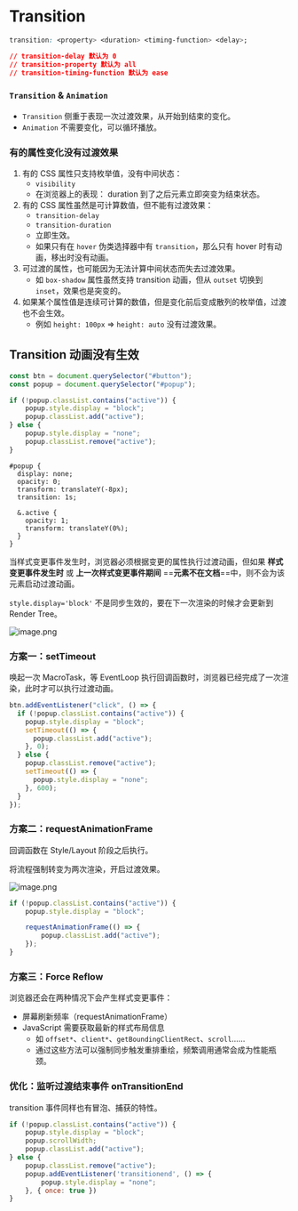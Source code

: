 # Transition

```css
transition: <property> <duration> <timing-function> <delay>;

// transition-delay 默认为 0
// transition-property 默认为 all
// transition-timing-function 默认为 ease
```

### `Transition` & `Animation`

- `Transition` 侧重于表现一次过渡效果，从开始到结束的变化。
- `Animation` 不需要变化，可以循环播放。

### 有的属性变化没有过渡效果

1. 有的 CSS 属性只支持枚举值，没有中间状态：
   - `visibility`
   - 在浏览器上的表现： duration 到了之后元素立即突变为结束状态。
2. 有的 CSS 属性虽然是可计算数值，但不能有过渡效果：
   - `transition-delay`
   - `transition-duration`
   - 立即生效。
   - 如果只有在 `hover` 伪类选择器中有 `transition`，那么只有 hover 时有动画，移出时没有动画。
3. 可过渡的属性，也可能因为无法计算中间状态而失去过渡效果。
   - 如 `box-shadow` 属性虽然支持 transition 动画，但从 `outset` 切换到 `inset`，效果也是突变的。
4. 如果某个属性值是连续可计算的数值，但是变化前后变成散列的枚举值，过渡也不会生效。
   - 例如 `height: 100px` => `height: auto` 没有过渡效果。

## Transition 动画没有生效

```js
const btn = document.querySelector("#button");
const popup = document.querySelector("#popup");

if (!popup.classList.contains("active")) {
    popup.style.display = "block";
    popup.classList.add("active");
} else {
    popup.style.display = "none";
    popup.classList.remove("active");
}
```

```less
#popup {
  display: none;
  opacity: 0;
  transform: translateY(-8px);
  transition: 1s;

  &.active {
    opacity: 1;
    transform: translateY(0%);
  }
}
```

当样式变更事件发生时，浏览器必须根据变更的属性执行过渡动画，但如果 **样式变更事件发生时** 或 **上一次样式变更事件期间** ==**元素不在文档**==中，则不会为该元素启动过渡动画。

`style.display='block'` 不是同步生效的，要在下一次渲染的时候才会更新到 Render Tree。

![image.png](E:\js\java-script-learning-notes\CSS\Untitled.assets\5a42f551c25b47789e0a792f30b8bb2ctplv-k3u1fbpfcp-zoom-in-crop-mark3024000.awebp)

### 方案一：setTimeout

唤起一次 MacroTask，等 EventLoop 执行回调函数时，浏览器已经完成了一次渲染，此时才可以执行过渡动画。

```js
btn.addEventListener("click", () => {
  if (!popup.classList.contains("active")) {
    popup.style.display = "block";
    setTimeout(() => {
      popup.classList.add("active");
    }, 0);
  } else {
    popup.classList.remove("active");
    setTimeout(() => {
      popup.style.display = "none";
    }, 600);
  }
});
```

### 方案二：requestAnimationFrame

回调函数在 Style/Layout 阶段之后执行。

将流程强制转变为两次渲染，开启过渡效果。

![image.png](E:\js\java-script-learning-notes\CSS\Untitled.assets\fa700f391fc44007b7b549afdeea541dtplv-k3u1fbpfcp-zoom-in-crop-mark3024000.awebp)

```js
if (!popup.classList.contains("active")) {
    popup.style.display = "block";

    requestAnimationFrame(() => {
        popup.classList.add("active");
    });
}
```

### 方案三：Force Reflow

浏览器还会在两种情况下会产生样式变更事件：

- 屏幕刷新频率（requestAnimationFrame）
- JavaScript 需要获取最新的样式布局信息
  - 如 `offset*`、`client*`、`getBoundingClientRect`、`scroll`……
  - 通过这些方法可以强制同步触发重排重绘，频繁调用通常会成为性能瓶颈。

### 优化：监听过渡结束事件 onTransitionEnd

transition 事件同样也有冒泡、捕获的特性。

```js
if (!popup.classList.contains("active")) {
    popup.style.display = "block";
    popup.scrollWidth;
    popup.classList.add("active");
} else {
    popup.classList.remove("active");
    popup.addEventListener('transitionend', () => {
        popup.style.display = "none";
    }, { once: true })
}
```

